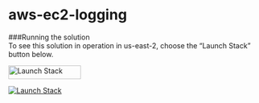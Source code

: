 # aws-ec2-logging

###Running the solution  
To see this solution in operation in us-east-2, choose the “Launch Stack” button&nbsp;below.  
<p><a href="https://console.aws.amazon.com/cloudformation/home?region=us-east-2#/stacks/new?stackName=cwlogsexport2s3&amp;templateURL=https://aws-bigdata-blog.s3.amazonaws.com/artifacts/cloudwatchlogsexport2s3/cwexportlogs2s3-master-template.yaml" target="_blank" rel="noopener noreferrer"><img class="alignnone wp-image-2729 size-full" src="https://d2908q01vomqb2.cloudfront.net/972a67c48192728a34979d9a35164c1295401b71/2018/03/04/cloudformation-launch-stack.png" alt="Launch Stack" width="144" height="27"></a></p> 

[![Launch Stack](https://cdn.rawgit.com/buildkite/cloudformation-launch-stack-button-svg/master/launch-stack.svg)](https://console.aws.amazon.com/cloudformation/home?region=us-east-2#/stacks/new?stackName=cwlogsexport2s3&amp;templateURL=https://raw.githubusercontent.com/kengraf/aws-ec2-logging/main/cwexportlogs2s3-master-template.yaml)
